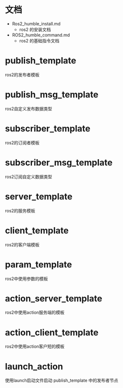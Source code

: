 
# 文档

- Ros2_humble_install.md
  - ros2 的安装文档
- ROS2_humble_command.md
  - ros2 的基础指令文档



# publish_template

ros2的发布者模板

# publish_msg_template

ros2自定义发布数据类型


# subscriber_template

ros2的订阅者模板

# subscriber_msg_template

ros2订阅自定义数据类型



# server_template

ros2的服务模板



# client_template

ros2的客户端模板


# param_template

ros2中使用参数的模板

# action_server_template

ros2中使用action服务端的模板

# action_client_template

ros2中使用action客户短的模板

# launch_action

使用launch启动文件启动 publish_template 中的发布者节点